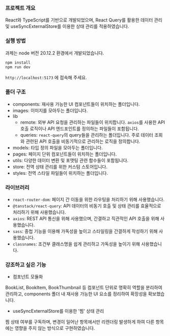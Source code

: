 ### 프로젝트 개요

React와 TypeScript를 기반으로 개발되었으며, React Query를 활용한 데이터 관리 및 useSyncExternalStore를 이용한 상태 관리를 적용하였습니다.

### 실행 방법

과제는 node 버전 20.12.2 환경에서 개발되었습니다.

```sh
npm install
npm run dev
```

`http://localhost:5173` 에 접속해 주세요.

### 폴더 구조

-   components: 재사용 가능한 UI 컴포넌트들이 위치하는 폴더입니다.
-   images: 이미지를 모아두는 폴더입니다.
-   lib
    -   remote: 외부 API 요청을 관리하는 파일들이 위치합니다. `axios`를 사용한 API 호출 로직이나 API 엔드포인트를 정의하는 파일들이 포함됩니다.
    -   queries: `react-query`의 query들을 관리하는 폴더입니다. 주로 데이터 조회와 관련된 API 호출을 비동기적으로 관리하는 로직을 정의합니다.
-   models: 타입 정의 파일을 모아두는 폴더입니다.
-   pages: 페이지 단위 컴포넌트들이 위치하는 폴더입니다.
-   utils: 다양한 데이터 변환 및 포맷팅 관련 함수들이 포함됩니다.
-   store: 전역 상태 관리를 위한 커스텀 스토어입니다.
-   styles: 전역 스타일 파일들이 위치하는 폴더입니다.

### 라이브러리

-   `react-router-dom`: 페이지 간 이동을 위한 라우팅을 처리하기 위해 사용했습니다.
-   `@tanstack/react-query`: API 데이터의 비동기 호출 및 상태 관리를 효율적으로 처리하기 위해 사용했습니다.
-   `axios`: REST API 통신을 위해 사용했으며, 간결하고 직관적인 API 호출을 위해 사용했습니다.
-   `sass`: 중첩 기능을 이용해 가독성을 높이고 스타일링을 간결하게 작성하기 위해 사용했습니다.
-   `classnames`: 조건부 클래스명을 쉽게 관리하고 가독성을 높이기 위해 사용했습니다.

### 강조하고 싶은 기능

-   컴포넌트 모듈화

BookList, BookItem, BookThumbnail 등 컴포넌트 단위로 명확히 역할을 분리하여 관리하고,
components 폴더 내 재사용 가능한 UI 요소를 정리하여 확장성을 확보했습니다.

-   useSyncExternalStore를 이용한 '찜' 상태 관리

찜 상태 여부를 구독하며, 변경이 일어난 항목에서만 리렌더링 발생하게 하여 다른 항목에는 영향을 주지 않는 방식으로 구현하였습니다.
